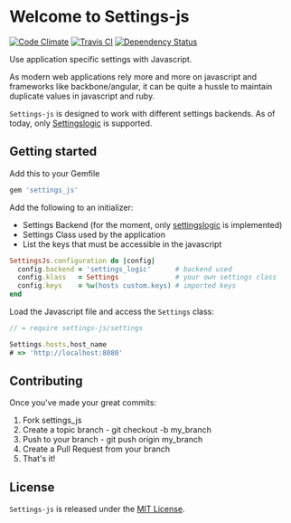 # Welcome to Settings-js

[![Code Climate](https://codeclimate.com/badge.png)](https://codeclimate.com/github/fanaticio/settings-js)
[![Travis CI](https://secure.travis-ci.org/fanaticio/settings-js.png)](http://travis-ci.org/fanaticio/settings-js)
[![Dependency Status](https://gemnasium.com/fanaticio/settings-js.png)](https://gemnasium.com/fanaticio/settings-js)

Use application specific settings with Javascript.

As modern web applications rely more and more on javascript and frameworks like backbone/angular, it can be quite a hussle to maintain duplicate values in javascript and ruby.

`Settings-js` is designed to work with different settings backends. As of today, only [Settingslogic](https://github.com/binarylogic/settingslogic) is supported.

## Getting started

Add this to your Gemfile

```ruby
gem 'settings_js'
```

Add the following to an initializer:

* Settings Backend (for the moment, only [settingslogic](https://github.com/binarylogic/settingslogic) is implemented)
* Settings Class used by the application
* List the keys that must be accessible in the javascript

```ruby
SettingsJs.configuration do |config|
  config.backend = 'settings_logic'      # backend used
  config.klass   = Settings              # your own settings class
  config.keys    = %w(hosts custom.keys) # imported keys
end
```

Load the Javascript file and access the `Settings` class:

```javascript
// = require settings-js/settings

Settings.hosts,host_name
# => 'http://localhost:8080'
```

## Contributing

Once you've made your great commits:

1. Fork settings_js
2. Create a topic branch - git checkout -b my_branch
3. Push to your branch - git push origin my_branch
4. Create a Pull Request from your branch
5. That's it!

## License

`Settings-js` is released under the [MIT License](http://www.opensource.org/licenses/MIT).
